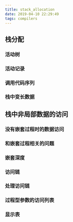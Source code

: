 ```yaml
---
title: stack_allocation
date: 2019-04-10 22:29:49
tags: compilers
---
```

## 栈分配
### 活动树
### 活动记录
### 调用代码序列
### 栈中变长数据

## 栈中非局部数据的访问
### 没有嵌套过程时的数据访问
### 和嵌套过程相关的问题
### 嵌套深度
### 访问链
### 处理访问链
### 过程型参数的访问列表
### 显示表 
